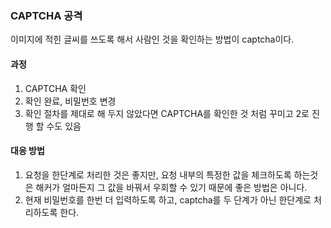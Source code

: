 ### CAPTCHA 공격
이미지에 적힌 글씨를 쓰도록 해서 사람인 것을 확인하는 방법이 captcha이다.

#### 과정
1. CAPTCHA 확인
2. 확인 완료, 비밀번호 변경
3. 확인 절차를 제대로 해 두지 않았다면 CAPTCHA를 확인한 것 처럼 꾸미고 2로 진행 할 수도 있음

#### 대응 방법
1. 요청을 한단계로 처리한 것은 좋지만, 요청 내부의 특정한 값을 체크하도록 하는것은 해커가 얼마든지 그 값을 바꿔서 우회할 수 있기 때문에 좋은 방법은 아니다.
2. 현재 비밀번호를 한번 더 입력하도록 하고, captcha를 두 단계가 아닌 한단계로 처리하도록 한다.
